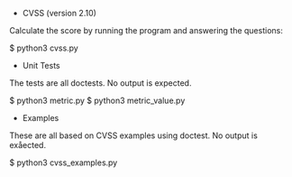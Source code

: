 * CVSS (version 2.10)

Calculate the score by running the program and answering the questions:

$ python3 cvss.py

* Unit Tests 

The tests are all doctests.  No output is expected.

$ python3 metric.py
$ python3 metric_value.py

* Examples

These are all based on CVSS examples using doctest.  No output is
exåected.

$ python3 cvss_examples.py
